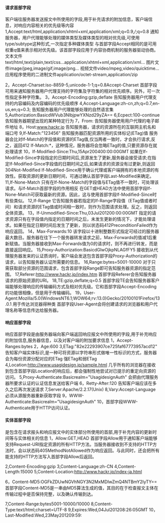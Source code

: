 #### 请求首部字段
客户端往服务器发送报文中所使用的字段,用于补充请求的附加信息，客户端信息，对响应内容相关的优先级等内容
1,Accept:text/html,application/xhtml+xml,application/xml;q=0.9,*/*;q=0.8
通知服务器，用户代理能够处理的媒体类型及媒体类型的相对优先级,可使用type/subtype这种形式,一次指定多种媒体类型
与首部字段Accept相同的是可用权重q值来表示相对优先级。该首部字段应用于内容协商机制的服务器驱动协商。
文本文件text/html,text/plain,text/css...application/xhtml+xml,application/xml...
图片文件image/jpeg,image/gif,image/png...
视频文件video/mpeg,video/quicktime...
应用程序使用的二进制文件application/octet-stream,application/zip

2，Accept-Charset:iso-8859-5,unicode-1-1;q=0.8Accept-Charset
首部字段可用来通知服务器用户代理支持的字符集及字符集的相对优先顺序。另外，可一次性指定多种字符集。
3，Accept-Encoding:gzip,deflate
告知服务器用户代理支持的内容编码及内容编码的优先级顺序
4,Accept-Language:zh-cn,zh;q=0.7,en-us,en;q=0.3;
告知服务器用户代理能够处理的自然语言集
5,Authorization:BasicdWVub3NlbjpwYXNzd29yZA==
6,Ecpect:100-continue
告知服务器期望出现的某种特定行为
7，From:
告知服务器使用用户代理的电子邮件地址
8，Host:www.hackr.jp
告知服务器，请求的资源所在的互联网主机名和端口号
9,If-Match:"123456"
告知服务器匹配资源所用的实体标记(ETag)值
服务器会比对If-Match的字段值和资源的ETag值,仅当两者一致时，才会执行请求,反之，返回412
If-Match:*，这种情况，服务器将会忽略ETag的值,只要资源存在就处理请求
10，If-Modified-Since:Thu,15Apr200400:00:00GMT
如果在If-Modified-Since字段指定的日期时间后,资源发生了更新,服务器会接受请求;在指定If-Modified-Since字段值的日期时间之后,如果请求的资源没有过更新,则返回304Not-Modified
If-Modified-Since用于确认代理或客户端拥有的本地资源的有效性。获取资源的更新日期时间，可通过确认首部字段Last-Modified来确定。
11,If-None-Match
只有在If-None-Match的字段值与ETag值不一致时，可处理该请求。与If-Match首部字段的作用相反
在GET或HEAD方法中使用首部字段If-None-Match可获取最新的资源。因此，这与使用首部字段If-Modified-Since时有些类似。
12,If-Range
它告知服务器若指定的If-Range字段值（ETag值或者时间）和请求资源的ETag值或时间相一致时，则作为范围请求处理。反之，则返回全体资源。
13，If-Unmodified-Since:Thu,03Jul201200:00:00GMT
指定的请求资源只有在字段值内指定的日期时间之后，未发生更新的情况下，才能处理请求。如果在指定日期时间后发生了更新，则以状态码412PreconditionFailed作为响应返回。
14，Max-Forwards:10
该字段以十进制整数形式指定可经过的服务器最大数目。服务器在往下一个服务器转发请求之前，Max-Forwards的值减1后重新赋值。当服务器接收到Max-Forwards值为0的请求时，则不再进行转发，而是直接返回响应。
15,Proxy-Authorization:BasicdGlwOjkpNLAGfFY5
接收到从代理服务器发来的认证质询时，客户端会发送包含首部字段Proxy-Authorization的请求，以告知服务器认证所需要的信息。
16,Range:bytes=5001-10000
对于只需获取部分资源的范围请求，包含首部字段Range即可告知服务器资源的指定范围。
17,Referer:http://www.hackr.jp/index.htm
首部字段Referer会告知服务器请求的原始资源的URI。
18,TE:gzip,deflate;q=0.5
首部字段TE会告知服务器客户端能够处理响应的传输编码方式及相对优先级。它和首部字段Accept-Encoding的功能很相像，但是用于传输编码。
19，User-Agent:Mozilla/5.0(WindowsNT6.1;WOW64;rv:13.0)Gecko/20100101Firefox/13.0.1
用于传达浏览器得种类
首部字段User-Agent会将创建请求的浏览器和用户代理名称等信息传达给服务器。
#### 响应首部字段
响应首部字段是由服务器端向客户端返回响应报文中所使用的字段,用于补充响应的附加信息,服务器信息，以及对客户端的附加要求信息
1，Accept-Ranges:bytes
2，Age:600
3,ETag:"82e22293907ce725faf67773957acd12"
告知客户端实体标识,是一种可将资源以字符串形式做唯一性标识的方式，服务器会为每份资源分配对应的ETag
强ETag和弱ETag
4,Location:http://www.usagidesign.jp/sample.html
几乎所有的浏览器在接收到包含首部字段Location的响应后，都会强制性地尝试对已提示的重定向资源的访问。
5,Proxy-Authenticate:Basicrealm="UsagidesignAuth"
会把由代理服务器所要求认证的认证信息发送给客户端
6，Retty-After:120
告知客户端应该在多久之后再次发送请求
7,Server:Apache/2.2.17(Unix)
8,Vary:Accept-Language
必须从源服务器重新获取字段
9，WWW-Authenticate:Basicrealm="UsagidesignAuth"
10，首部字段WWW-Authenticate用于HTTP访问认证。

#### 实体首部字段
是包含在请求报头和响应报文中的实体部分所使用的首部,用于补充内容的更新时间等与实体相关的信息
1，Allow:GET,HEAD
首部字段Allow用于通知客户端能够支持Request-URI指定资源的所有HTTP方法。当服务器接收到不支持的HTTP方法时，会以状态码405MethodNotAllowed作为响应返回。与此同时，还会把所有能支持的HTTP方法写入首部字段Allow后返回。

2,Content-Encoding:gzip
3,Content-Language:zh-CN
4,Content-Length:15000
5,Content-Location:http://www.hackr.jp/index-ja.html

6，Content-MD5:OGFkZDUwNGVhNGY3N2MxMDIwZmQ4NTBmY2IyTY==
首部字段Content-MD5是一串由MD5算法生成的值，其目的在于检查报文主体在传输过程中是否保持完整，以及确认传输到达。

7,Content-Range:bytes5001-10000/10000
8,Content-Type:text/html;charset=UTF-8
9,Expires:Wed,04Jul201208:26:05GMT
10，Last-Modified:Wed,23May201209:59:
